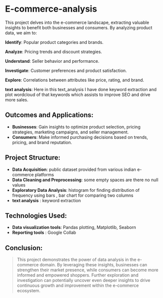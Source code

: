 # E-commerce-analysis

This project delves into the e-commerce landscape, extracting valuable insights to benefit both businesses and consumers. By analyzing product data, we aim to:

**Identify**: Popular product categories and brands.

**Analyze**: Pricing trends and discount strategies.

**Understand**: Seller behavior and performance.

**Investigate**: Customer preferences and product satisfaction.

**Explore**: Correlations between attributes like price, rating, and brand.

**text analysis**: Here in this text_analysis I have done keyword extraction and plot wordcloud of that keywords which assists to improve SEO and drive more sales.

## **Outcomes and Applications**:

* **Businesses**: Gain insights to optimize product selection, pricing strategies, marketing campaigns, and seller management.
* **Consumers**: Make informed purchasing decisions based on trends, pricing, and brand reputation.
  
## **Project Structure**:

* **Data Acquisition**: public dataset provided from various indian e-commerce platforms
* **Data Cleaning and Preprocessing**: some empty spaces are there no null values
* **Exploratory Data Analysis**: histogram for finding distribution of frequency using bars , bar chart for comparing two columns
* **text analysis** : keyword extraction 

## **Technologies Used**:

* **Data visualization tools**: Pandas plotting, Matplotlib, Seaborn
* **Reporting tools** : Google Collab

## **Conclusion**:

> This project demonstrates the power of data analysis in the e-commerce domain. By leveraging these insights, businesses can strengthen their market presence, while consumers can become more informed and empowered shoppers. Further exploration and investigation can potentially uncover even deeper insights to drive continuous growth and improvement within the e-commerce ecosystem.
